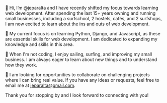 👋 Hi, I’m @jeparalta and I have recently shifted my focus towards learning web development. After spending the last 15+ years owning and running small businesses, including a surfschool, 2 hostels, cafés, and 2 surfshops, I am now excited to learn about the ins and outs of web development.

🌱 My current focus is on learning Python, Django, and Javascript, as these are essential skills for web development. I am dedicated to expanding my knowledge and skills in this area.

👀 When I'm not coding, I enjoy sailing, surfing, and improving my small business. I am always eager to learn about new things and to understand how they work.

💞️ I am looking for opportunities to collaborate on challenging projects where I can bring real value. If you have any ideas or requests, feel free to email me at jeparalta@gmail.com.

Thank you for stopping by and I look forward to connecting with you!

<!---
jeparalta/jeparalta is a ✨ special ✨ repository because its `README.md` (this file) appears on your GitHub profile.
You can click the Preview link to take a look at your changes.
--->
